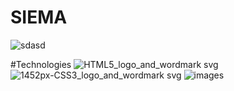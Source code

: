 # SIEMA


![sdasd](https://user-images.githubusercontent.com/125974589/224840420-f884f05e-75ac-4475-80fe-0964d5808c44.png)

#Technologies
![HTML5_logo_and_wordmark svg](https://user-images.githubusercontent.com/125974589/224843059-a6cf2a32-4ff4-43ef-8c31-d70aeb969457.png)
![1452px-CSS3_logo_and_wordmark svg](https://user-images.githubusercontent.com/125974589/224843097-6c6fa3ea-ddb2-48d2-889b-5e1d4becaed6.png)
![images](https://user-images.githubusercontent.com/125974589/224843099-5a1c0da9-3198-4ec3-a99f-556ad06be264.png)
